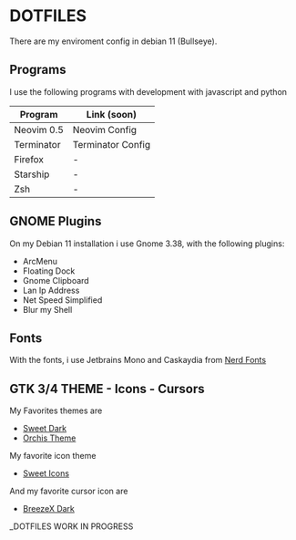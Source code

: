 # DOTFILES
There are my enviroment config in debian 11 (Bullseye).

## Programs
I use the following programs with development with javascript and python

| Program     | Link (soon)         |
| ----------- | ------------------- |
| Neovim 0.5  | Neovim Config       |
| Terminator  | Terminator Config   |
| Firefox     |           -         |
| Starship    |           -         |
| Zsh         |           -         |

## GNOME Plugins
On my Debian 11 installation i use Gnome 3.38, with the following plugins:
- ArcMenu
- Floating Dock
- Gnome Clipboard
- Lan Ip Address
- Net Speed Simplified
- Blur my Shell

## Fonts
With the fonts, i use Jetbrains Mono and Caskaydia from [Nerd Fonts](https://www.nerdfonts.com/font-downloads)

## GTK 3/4 THEME - Icons - Cursors
My Favorites themes are
- [Sweet Dark](https://www.gnome-look.org/p/1253385)
- [Orchis Theme](https://www.gnome-look.org/p/1357889/)

My favorite icon theme
- [Sweet Icons](https://www.opendesktop.org/p/1284047/)

And my favorite cursor icon are
- [BreezeX Dark](https://www.gnome-look.org/s/Gnome/p/1538515)


_DOTFILES WORK IN PROGRESS
